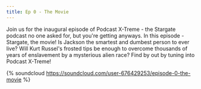 ```yaml
---
title: Ep 0 - The Movie
---
```

Join us for the inaugural episode of Podcast X-Treme - the Stargate podcast no one asked for, but you're getting anyways. In this episode - Stargate, the movie! Is Jackson the smartest and dumbest person to ever live? Will Kurt Russel's frosted tips be enough to overcome thousands of years of enslavement by a mysterious alien race? Find by out by tuning into Podcast X-Treme!

{% soundcloud https://soundcloud.com/user-676429253/episode-0-the-movie %}
